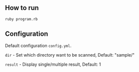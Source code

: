 ## How to run

```ruby program.rb```

## Configuration

Default configuration `config.yml`.

`dir` - Set which directory want to be scanned, Default: "sample/"

`result` - Display single/multiple result, Default: 1
